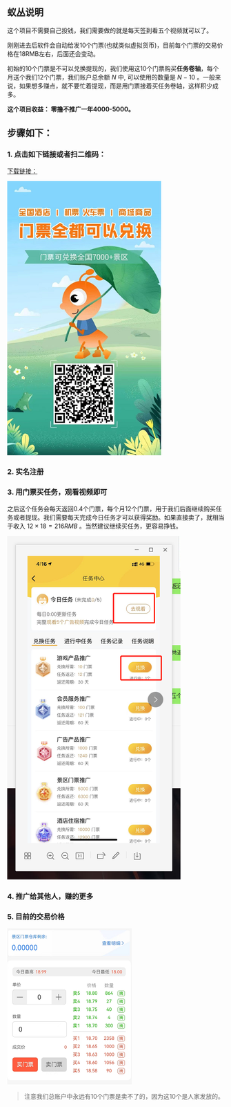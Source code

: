 ## 蚁丛说明

这个项目不需要自己投钱，我们需要做的就是每天签到看五个视频就可以了。

刚刚进去后软件会自动给发10个门票(也就类似虚拟货币)，目前每个门票的交易价格在18RMB左右，后面还会变动。

初始的10个门票是不可以兑换提现的，我们使用这10个门票购买**任务卷轴**，每个月送个我们12个门票，我们账户总余额 $N$ 中, 可以使用的数量是 $N - 10$ 。一般来说，如果想多赚点，就不要忙着提现，而是用门票接着买任务卷轴，这样积少成多。

**这个项目收益： 零撸不推广一年4000-5000。**

## 步骤如下：

### 1. 点击如下链接或者扫二维码：

[下载链接：](https://api.yctourism.com/api/v2/recommend/u?uid=19420472)

![image-20220421184735840](https://raw.githubusercontent.com/zhiqiang00/Picbed/main/blog-images/2022/04/21/b23f51c61d778cc7dcc3471a19ef80f2-image-20220421184735840-1d42d6.png)

### 2. 实名注册

### 3. 用门票买任务，观看视频即可

之后这个任务会每天返回0.4个门票，每个月12个门票，用于我们后面继续购买任务或者提现。我们需要每天完成今日任务才可以获得奖励。如果直接卖了，就相当于收入 $12 \times 18 = 216RMB$ 。当然建议继续买任务，更容易挣钱。

![image-20220421183736829](https://raw.githubusercontent.com/zhiqiang00/Picbed/main/blog-images/2022/04/21/6c2ff94fd7f079066c600a2b778076be-image-20220421183736829-befd90.png)



### 4. 推广给其他人，赚的更多

### 5. 目前的交易价格

![image-20220421185709715](https://raw.githubusercontent.com/zhiqiang00/Picbed/main/blog-images/2022/04/21/c232765b63c2b27bc220150fd779f295-image-20220421185709715-5c144c.png)

> 注意我们总账户中永远有10个门票是卖不了的，因为这10个是人家发放的。